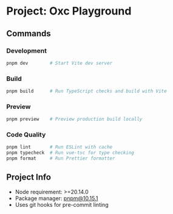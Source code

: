 # Project: Oxc Playground

## Commands

### Development
```bash
pnpm dev        # Start Vite dev server
```

### Build
```bash
pnpm build      # Run TypeScript checks and build with Vite
```

### Preview
```bash
pnpm preview    # Preview production build locally
```

### Code Quality
```bash
pnpm lint       # Run ESLint with cache
pnpm typecheck  # Run vue-tsc for type checking
pnpm format     # Run Prettier formatter
```

## Project Info
- Node requirement: >=20.14.0
- Package manager: pnpm@10.15.1
- Uses git hooks for pre-commit linting